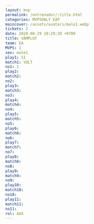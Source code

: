 ```yaml
---
layout: mvp
permalink: /entrenador/:title.html
categories: MVPSONLY EAP
maincover: /assets/avatars/male1.webp
tickets: 2
date: 2020-08-29 10:29:20 +0700
title: VAMPLUT
team: EA
MVPS: 1
sex: male1
play1: SI
match1: VOLT
no1: 1
play2: 
match2: 
no2: 
play3: 
match3: 
no3: 
play4: 
match4: 
no4: 
play5: 
match5: 
no5: 
play6: 
match6: 
no6: 
play7: 
match7: 
no7: 
play8: 
match8: 
no8: 
play9: 
match9: 
no9: 
play10: 
match10: 
no10: 
play11: 
match11: 
no11: 
rol: AUX
---
```

